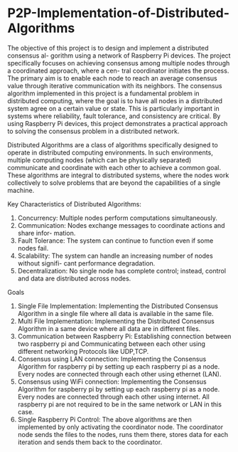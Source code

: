 # P2P-Implementation-of-Distributed-Algorithms
The objective of this project is to design and implement a distributed consensus al-
gorithm using a network of Raspberry Pi devices. The project specifically focuses on
achieving consensus among multiple nodes through a coordinated approach, where a cen-
tral coordinator initiates the process. The primary aim is to enable each node to reach
an average consensus value through iterative communication with its neighbors.
The consensus algorithm implemented in this project is a fundamental problem in
distributed computing, where the goal is to have all nodes in a distributed system agree
on a certain value or state. This is particularly important in systems where reliability,
fault tolerance, and consistency are critical. By using Raspberry Pi devices, this project
demonstrates a practical approach to solving the consensus problem in a distributed
network.

Distributed Algorithms are a class of algorithms specifically designed to operate in
distributed computing environments. In such environments, multiple computing nodes
(which can be physically separated) communicate and coordinate with each other to
achieve a common goal. These algorithms are integral to distributed systems, where the
nodes work collectively to solve problems that are beyond the capabilities of a single
machine.


Key Characteristics of Distributed Algorithms:
1. Concurrency: Multiple nodes perform computations simultaneously.
2. Communication: Nodes exchange messages to coordinate actions and share infor-
mation.
3. Fault Tolerance: The system can continue to function even if some nodes fail.
4. Scalability: The system can handle an increasing number of nodes without signifi-
cant performance degradation.
5. Decentralization: No single node has complete control; instead, control and data
are distributed across nodes.

Goals
1. Single File Implementation: Implementing the Distributed Consensus Algorithm in a single file where all data is available in the same file.
2. Multi File Implementation: Implementing the Distributed Consensus Algorithm in a same device where all data are in different files.
3. Communication between Raspberry Pi: Establishing connection between two raspberry pi and Communicating between each other using different networking Protocols like UDP,TCP.
4. Consensus using LAN connection: Implementing the Consensus Algorithm for raspberry pi by setting up each raspberry pi as a node. Every nodes are connected through each other using ethernet (LAN).
5. Consensus using WiFi connection: Implementing the Consensus Algorithm for raspberry pi by setting up each raspberry pi as a node. Every nodes are connected through each other using internet. All raspberry pi are not required to be in the same network or LAN in this case.
6. Single Raspberry Pi Control: The above algorithms are then implemented by only activating the coordinator node. The coordinator node sends the files to the nodes, runs them there, stores data for each iteration and sends them back to the coordinator.
